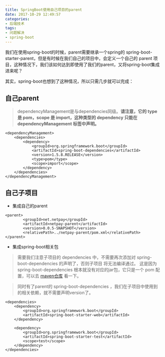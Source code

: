 ```yaml
---
title: SpringBoot使用自己项目的parent
date: 2017-10-29 12:49:57
categories:
- 后端技术
tags:
- 问题解决
- spring-boot
---
```



我们在使用spring-boot的时候，parent需要继承一个spring的 spring-boot-starter-parent，但是有时候在我们自己的项目中，会定义一个自己的 parent 项目，这种情况下，我们该如何达到即使用了我们的parent，又将spring-boot集成进来呢？

其实，spring-boot也想到了这种情况，所以只需几步就可以完成：

## 自己parent

>dependencyManagement是与dependencies同级。<b>请注意，它的 type 是 pom，scope 是 import，这种类型的 dependency 只能在 dependencyManagement 标签中声明。</b>

```
<dependencyManagement>
    <dependencies>
        <dependency>
            <groupId>org.springframework.boot</groupId>
            <artifactId>spring-boot-dependencies</artifactId>
            <version>1.5.8.RELEASE</version>
            <type>pom</type>
            <scope>import</scope>
        </dependency>
    </dependencies>
</dependencyManagement>
```

## 自己子项目
-  集成自己的parent

```
<parent>
        <groupId>net.netpay</groupId>
        <artifactId>netpay-parent</artifactId>
        <version>0.0.5-SNAPSHOT</version>
        <relativePath>../netpay-parent/pom.xml</relativePath>
</parent>
```

- 集成spring-boot相关包

> 需要我们注意子项目的 dependencies 中，不需要再次添加对 spring-boot-dependencies 的声明了，否则子项目 将无法编译通过。 这是因为 spring-boot-dependencies 根本就没有对应的jar包，它只是一个 pom 配置，可以去 [maven仓库](https://repo1.maven.org/maven2/org/springframework/boot/spring-boot-dependencies/1.5.8.RELEASE/)  看一下。 

> 同时有了parent的 spring-boot-dependencies ，我们在子项目中使用到的相关依赖，就不需要声明version了。

```
<dependencies>
    <dependency>
        <groupId>org.springframework.boot</groupId>
        <artifactId>spring-boot-starter-web</artifactId>
    </dependency>

    <dependency>
        <groupId>org.springframework.boot</groupId>
        <artifactId>spring-boot-starter-test</artifactId>
        <scope>test</scope>
    </dependency>
</dependencies>
```





